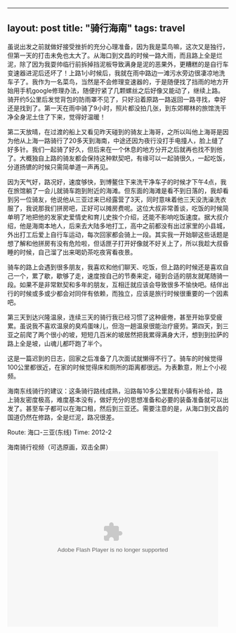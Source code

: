 ------
layout: post
title: "骑行海南"
tags: travel
------

虽说出发之前就做好接受挫折的充分心理准备，因为我是菜鸟嘛，这次又是独行，但第一天的打击未免也太大了。从海口到文昌的时候一路大雨，而且路上全是烂泥，除了因为我耍帅临行前拆掉挡泥板导致满身是泥的恶果外，更糟糕的是自行车变速器进泥后还坏了！上路1小时候后，我就在雨中路边一滩污水旁边很凄凉地洗车子了。我作为一名菜鸟，当然是不会修理变速器的，于是随便找了挡雨的地方开始用手机google修理办法，随便拧紧了几颗螺丝之后好像又能动了，继续上路。骑开约5公里后发觉背包的防雨罩不见了，只好沿着原路一路返回一路寻找，幸好还是找到了。第一天在雨中骑了9小时，照片都没拍几张，到东郊椰林的旅馆洗干净全身泥土住了下来，觉得好温暖！

第二天放晴，在过渡的船上又看见昨天碰到的骑友上海哥，之所以叫他上海哥是因为他从上海一路骑行了20多天到海南，中途还因为夜行没打手电撞人，脸上缝了好多针。我们一起骑了好久，但后来在一个休息的地方分开之后就再也找不到他了。大概独自上路的骑友都会保持这种默契吧，有缘可以一起骑很久，一起吃饭，分道扬镳的时候只需简单道一声再见。

因为天气好，路况好，速度够快，到博鳌住下来洗干净车子的时候才下午4点，我在旅馆躺了一会儿就骑车跑到附近的海滩。但东面的海滩是看不到日落的，我却看到另一位骑友，他说他从三亚过来已经露营了3天，同时意味着他三天没洗澡洗衣服了，我说那我们拼房吧，正好可以摊房费呢。这位大叔非常善谈，吃饭的时候简单明了地把他的发家史爱情史和育儿史挨个介绍，还能不影响吃饭速度。据大叔介绍，他是海南本地人，后来去大陆多地打工，高中之前都没有出过家里的小县城，外出打工后爱上自行车运动，每次回家都会骑上一段。其实我一开始聊这些话题是想了解和他拼房有没有危险啦，但话匣子打开好像就不好关上了，所以我趁大叔昏睡的时候，自己溜了出来喝奶茶吃夜宵看夜景。

骑车的路上会遇到很多朋友，我喜欢和他们聊天、吃饭，但上路的时候还是喜欢自己一个，累了歇，歇够了走，速度按自己的节奏来定，碰到合适的朋友就尾随骑一段。如果不是非常默契和多年的朋友，互相迁就应该会导致很多不愉快吧。结伴出行的时候或多或少都会对同伴有依赖，而独立，应该是旅行时候很重要的一个因素吧。

第三天到达兴隆温泉，连续三天的骑行我已经习惯了这种疲倦，甚至开始享受疲累。虽说我不喜欢温泉的臭鸡蛋味儿，但泡一趟温泉很能治疗疲劳。第四天，到三亚之前爬了两个很小的坡，短短几百米的坡居然把我累得满身大汗，想到到拉萨的路上全是坡，山魂儿都吓跑了半个。

这是一篇迟到的日志，回家之后准备了几次面试就懒得不行了。骑车的时候觉得100公里都很近，在家的时候觉得床和厕所的距离都很远。为表歉意，附上个小视频。

海南东线骑行的建议：这条骑行路线成熟，沿路每10多公里就有小镇有补给，路上骑友密度极高，难度基本没有，做好充分的思想准备和必要的装备准备就可以出发了。甚至车子都可以在海口租，然后到三亚还。需要注意的是，从海口到文昌的国道仍然在修路，全是烂泥，路况很差。

Route: 海口-三亚(东线)
Time: 2012-2

海南骑行视频（可选原画，双击全屏）
<embed src="http://www.tudou.com/v/Norf-_bDT2Y/&amp;rpid=68646779&amp;resourceId=68646779_05_05_99/v.swf"
type="application/x-shockwave-flash" width="480" height="400"></embed>
